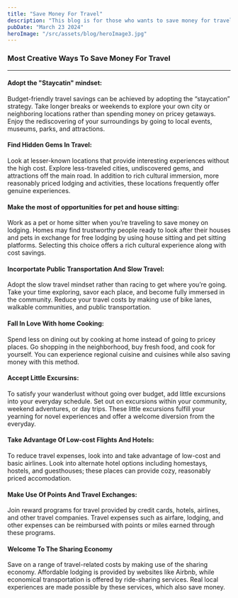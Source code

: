 ```yaml
---
title: "Save Money For Travel"
description: "This blog is for those who wants to save money for travel."
pubDate: "March 23 2024"
heroImage: "/src/assets/blog/heroImage3.jpg"
---
```


### Most Creative Ways To Save Money For Travel

---

#### Adopt the "Staycatin" mindset:

Budget-friendly travel savings can be achieved by adopting the “staycation” strategy. Take longer breaks or weekends to explore your own city or neighboring locations rather than spending money on pricey getaways. Enjoy the rediscovering of your surroundings by going to local events, museums, parks, and attractions.

#### Find Hidden Gems In Travel:

Look at lesser-known locations that provide interesting experiences without the high cost. Explore less-traveled cities, undiscovered gems, and attractions off the main road. In addition to rich cultural immersion, more reasonably priced lodging and activities, these locations frequently offer genuine experiences.

#### Make the most of opportunities for pet and house sitting:

Work as a pet or home sitter when you’re traveling to save money on lodging. Homes may find trustworthy people ready to look after their houses and pets in exchange for free lodging by using house sitting and pet sitting platforms. Selecting this choice offers a rich cultural experience along with cost savings.

#### Incorportate Public Transportation And Slow Travel:

Adopt the slow travel mindset rather than racing to get where you’re going. Take your time exploring, savor each place, and become fully immersed in the community. Reduce your travel costs by making use of bike lanes, walkable communities, and public transportation.

#### Fall In Love With home Cooking:

Spend less on dining out by cooking at home instead of going to pricey places. Go shopping in the neighborhood, buy fresh food, and cook for yourself. You can experience regional cuisine and cuisines while also saving money with this method.

#### Accept Little Excursins:

To satisfy your wanderlust without going over budget, add little excursions into your everyday schedule. Set out on excursions within your community, weekend adventures, or day trips. These little excursions fulfill your yearning for novel experiences and offer a welcome diversion from the everyday.

#### Take Advantage Of Low-cost Flights And Hotels:

To reduce travel expenses, look into and take advantage of low-cost and basic airlines. Look into alternate hotel options including homestays, hostels, and guesthouses; these places can provide cozy, reasonably priced accomodation.

#### Make Use Of Points And Travel Exchanges:

Join reward programs for travel provided by credit cards, hotels, airlines, and other travel companies. Travel expenses such as airfare, lodging, and other expenses can be reimbursed with points or miles earned through these programs.

#### Welcome To The Sharing Economy

Save on a range of travel-related costs by making use of the sharing economy. Affordable lodging is provided by websites like Airbnb, while economical transportation is offered by ride-sharing services. Real local experiences are made possible by these services, which also save money.
